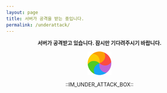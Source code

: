 ```yaml
---
layout: page
title: 서버가 공격을 받는 중입니다.
permalink: /underattack/
---
```


<p align="center">
  <b>서버가 공격받고 있습니다. 잠시만 기다려주시기 바랍니다.</b>
</p>
<p align="center">
<img src='https://github.com/moework/underattack/raw/master/810.gif' />
</p>

<p align="center">
::IM_UNDER_ATTACK_BOX::
</p>
